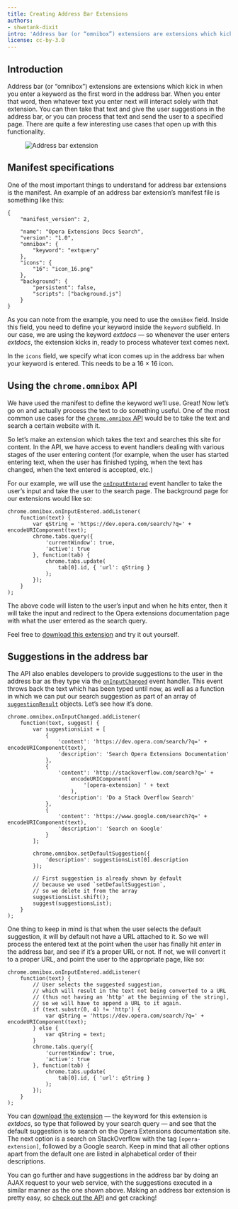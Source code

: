 ```yaml
---
title: Creating Address Bar Extensions
authors:
- shwetank-dixit
intro: 'Address bar (or “omnibox”) extensions are extensions which kick in when you enter a keyword as the first word in the address bar. When you enter that word, then whatever text you enter next will interact solely with that extension. You can then take that text and give the user suggestions in the address bar, or you can process that text and send the user to a specified page. There are quite a few interesting use cases that open up with this functionality.'
license: cc-by-3.0
---
```


## Introduction

Address bar (or “omnibox”) extensions are extensions which kick in when you enter a keyword as the first word in the address bar. When you enter that word, then whatever text you enter next will interact solely with that extension. You can then take that text and give the user suggestions in the address bar, or you can process that text and send the user to a specified page. There are quite a few interesting use cases that open up with this functionality.

<figure block="figure">
	<img elem="media" src="{{ page.id }}/omnibox.png" alt="Address bar extension">
</figure>

## Manifest specifications

One of the most important things to understand for address bar extensions is the manifest. An example of an address bar extension’s manifest file is something like this:

	{
		"manifest_version": 2,

		"name": "Opera Extensions Docs Search",
		"version": "1.0",
		"omnibox": {
			"keyword": "extquery"
		},
		"icons": {
			"16": "icon_16.png"
		},
		"background": {
			"persistent": false,
			"scripts": ["background.js"]
		}
	}

As you can note from the example, you need to use the `omnibox` field. Inside this field, you need to define your keyword inside the `keyword` subfield. In our case, we are using the keyword _extdocs_ — so whenever the user enters _extdocs_, the extension kicks in, ready to process whatever text comes next.

In the `icons` field, we specify what icon comes up in the address bar when your keyword is entered. This needs to be a 16 × 16 icon.

## Using the `chrome.omnibox` API

We have used the manifest to define the keyword we’ll use. Great! Now let’s go on and actually process the text to do something useful. One of the most common use cases for the [`chrome.omnibox` API](https://developer.chrome.com/extensions/omnibox) would be to take the text and search a certain website with it.

So let’s make an extension which takes the text and searches this site for content. In the API, we have access to event handlers dealing with various stages of the user entering content (for example, when the user has started entering text, when the user has finished typing, when the text has changed, when the text entered is accepted, etc.)

For our example, we will use the [`onInputEntered`](https://developer.chrome.com/extensions/omnibox#event-onInputEntered) event handler to take the user’s input and take the user to the search page. The background page for our extensions would like so:

	chrome.omnibox.onInputEntered.addListener(
		function(text) {
			var qString = 'https://dev.opera.com/search/?q=' + encodeURIComponent(text);
			chrome.tabs.query({
				'currentWindow': true,
				'active': true
			}, function(tab) {
				chrome.tabs.update(
					tab[0].id, { 'url': qString }
				);
			});
		}
	);

The above code will listen to the user’s input and when he hits enter, then it will take the input and redirect to the Opera extensions documentation page with what the user entered as the search query.

Feel free to [download this extension](/extensions/extension-samples/omnibox-1.nex) and try it out yourself.

## Suggestions in the address bar

The API also enables developers to provide suggestions to the user in the address bar as they type via the [`onInputChanged`](https://developer.chrome.com/extensions/omnibox#event-onInputChanged) event handler. This event throws back the text which has been typed until now, as well as a function in which we can put our search suggestion as part of an array of [`suggestionResult`](https://developer.chrome.com/extensions/omnibox#type-SuggestResult) objects. Let’s see how it’s done.

	chrome.omnibox.onInputChanged.addListener(
		function(text, suggest) {
			var suggestionsList = [
				{
					'content': 'https://dev.opera.com/search/?q=' + encodeURIComponent(text),
					'description': 'Search Opera Extensions Documentation'
				},
				{
					'content': 'http://stackoverflow.com/search?q=' +
						encodeURIComponent(
							'[opera-extension] ' + text
						),
					'description': 'Do a Stack Overflow Search'
				},
				{
					'content': 'https://www.google.com/search?q=' + encodeURIComponent(text),
					'description': 'Search on Google'
				}
			];

			chrome.omnibox.setDefaultSuggestion({
				'description': suggestionsList[0].description
			});

			// First suggestion is already shown by default
			// because we used `setDefaultSuggestion`,
			// so we delete it from the array
			suggestionsList.shift();
			suggest(suggestionsList);
		}
	);

One thing to keep in mind is that when the user selects the default suggestion, it will by default not have a URL attached to it. So we will process the entered text at the point when the user has finally hit _enter_ in the address bar, and see if it’s a proper URL or not. If not, we will convert it to a proper URL, and point the user to the appropriate page, like so:

	chrome.omnibox.onInputEntered.addListener(
		function(text) {
			// User selects the suggested suggestion,
			// which will result in the text not being converted to a URL
			// (thus not having an 'http' at the beginning of the string),
			// so we will have to append a URL to it again.
			if (text.substr(0, 4) != 'http') {
				var qString = 'https://dev.opera.com/search/?q=' + encodeURIComponent(text);
			} else {
				var qString = text;
			}
			chrome.tabs.query({
				'currentWindow': true,
				'active': true
			}, function(tab) {
				chrome.tabs.update(
					tab[0].id, { 'url': qString }
				);
			});
		}
	);

You can [download the extension](/extensions/extension-samples/omnibox-2.nex) — the keyword for this extension is _extdocs_, so type that followed by your search query — and see that the default suggestion is to search on the Opera Extensions documentation site. The next option is a search on StackOverflow with the tag `[opera-extension]`, followed by a Google search. Keep in mind that all other options apart from the default one are listed in alphabetical order of their descriptions.

You can go further and have suggestions in the address bar by doing an AJAX request to your web service, with the suggestions executed in a similar manner as the one shown above. Making an address bar extension is pretty easy, so [check out the API](https://developer.chrome.com/extensions/omnibox) and get cracking!


